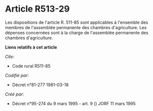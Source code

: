 # Article R513-29

Les dispositions de l'article R. 511-85 sont applicables à l'ensemble des membres de l'assemblée permanente des chambres
d'agriculture. Les dépenses concernées sont à la charge de l'assemblée permanente des chambres d'agriculture.

**Liens relatifs à cet article**

_Cite_:

  - Code rural R511-85

_Codifié par_:

  - Décret n°81-277 1981-03-18

_Créé par_:

  - Décret n°95-274 du 9 mars 1995 - art. 9 () JORF 11 mars 1995
